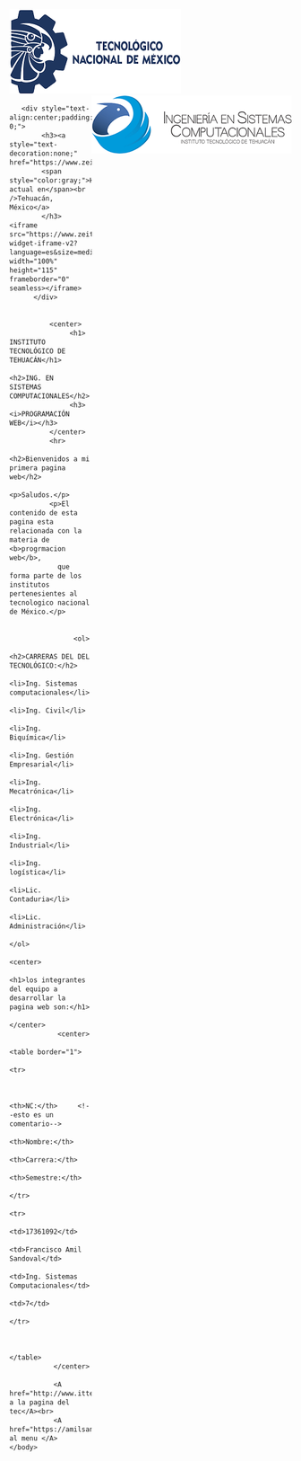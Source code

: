 <html>
  <head>
             <title>Programación web </title>
  </head>
     <body>
      <img src="tecnm.png">
      <img src="logo.png" style="float: right;"> 
       
       <div style="text-align:center;padding:1em 0;"> 
            <h3><a style="text-decoration:none;" href="https://www.zeitverschiebung.net/es/city/3516109">
            <span style="color:gray;">Hora actual en</span><br />Tehuacán, México</a>
            </h3> <iframe src="https://www.zeitverschiebung.net/clock-widget-iframe-v2?language=es&size=medium&timezone=America%2FMexico_City" width="100%" height="115" frameborder="0" seamless></iframe> 
          </div>
  

              <center>
                   <h1> INSTITUTO TECNOLÓGICO DE TEHUACÁN</h1>
                   <h2>ING. EN  SISTEMAS COMPUTACIONALES</h2>
                   <h3><i>PROGRAMACIÓN WEB</i></h3>
              </center>
              <hr>
               <h2>Bienvenidos a mi primera pagina web</h2>
              <p>Saludos.</p> 
              <p>El contenido de esta pagina esta relacionada con la materia de <b>progrmacion web</b>, 
                que forma parte de los institutos pertenesientes al tecnologico nacional de México.</p>
                   
                    
                    <ol>
                        <h2>CARRERAS DEL DEL TECNOLÓGICO:</h2>
                        <li>Ing. Sistemas computacionales</li> 
                        <li>Ing. Civil</li> 
                        <li>Ing. Biquímica</li>
                        <li>Ing. Gestión Empresarial</li>
                        <li>Ing. Mecatrónica</li>
                        <li>Ing. Electrónica</li>
                        <li>Ing. Industrial</li>
                        <li>Ing. logística</li>
                        <li>Lic. Contaduria</li>
                        <li>Lic. Administración</li>
                    </ol>  
                    <center>       
                           <h1>los integrantes del equipo a desarrollar la pagina web son:</h1>
                    </center> 
                <center>
                    <table border="1">
                      <tr>
                        

                        <th>NC:</th>     <!--esto es un comentario-->
                        <th>Nombre:</th>
                        <th>Carrera:</th>
                        <th>Semestre:</th>
                      </tr>
                      <tr>
                        <td>17361092</td>
                        <td>Francisco Amil Sandoval</td>
                        <td>Ing. Sistemas Computacionales</td>
                        <td>7</td>
                      </tr>
                     

                    </table>
               </center>

               <A href="http://www.ittehuacan.edu.mx">Ir a la pagina del tec</A><br>
               <A href="https://amilsandovalfrancisco.zyrosite.com/">Regresar al menu </A>
    </body>
</html>

